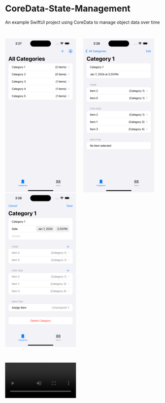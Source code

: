 # CoreData-State-Management
An example SwiftUI project using CoreData to manage object data over time


<br>
<p align="center">

  <img src="PreviewResources/Screenshot1.png" width="230"  title="All Categories">&nbsp;&nbsp;&nbsp;&nbsp;&nbsp;
<img src="PreviewResources/Screenshot2.png" width="230"  title="Category Detail View">&nbsp;&nbsp;&nbsp;&nbsp;&nbsp;
  <img src="PreviewResources/Screenshot3.png" width="230"  title="Editing Category">&nbsp;&nbsp;&nbsp;&nbsp;&nbsp;
</p>
<br></br>

<!-- <video src="PreviewResources/ScreenRecording1.mp4" width="230"  title="Editing Category">&nbsp;&nbsp;&nbsp;&nbsp;&nbsp; -->


<video src="PreviewResources/ScreenRecording1.mp4" width="230" title="App Example">



